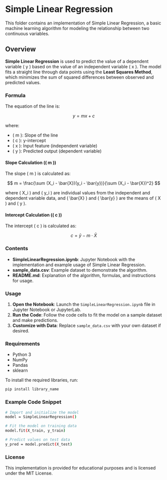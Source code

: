 # Simple Linear Regression

This folder contains an implementation of Simple Linear Regression, a basic machine learning algorithm for modeling the relationship between two continuous variables. 

## Overview

**Simple Linear Regression** is used to predict the value of a dependent variable \( y \) based on the value of an independent variable \( x \). The model fits a straight line through data points using the **Least Squares Method**, which minimizes the sum of squared differences between observed and predicted values.

### Formula

The equation of the line is: 

$$
y = mx + c
$$

where:
- \( m \): Slope of the line
- \( c \): y-intercept
- \( x \): Input feature (independent variable)
- \( y \): Predicted output (dependent variable)

#### Slope Calculation (\( m \))

The slope \( m \) is calculated as:

$$
m = \frac{\sum (X_i - \bar{X})(y_i - \bar{y})}{\sum (X_i - \bar{X})^2}
$$

where \( X_i \) and \( y_i \) are individual values from the independent and dependent variable data, and \( \bar{X} \) and \( \bar{y} \) are the means of \( X \) and \( y \).


#### Intercept Calculation (\( c \))

The intercept \( c \) is calculated as:

$$
c = \bar{y} - m \cdot \bar{X}
$$


### Contents

- **SimpleLinearRegression.ipynb**: Jupyter Notebook with the implementation and example usage of Simple Linear Regression.
- **sample_data.csv**: Example dataset to demonstrate the algorithm.
- **README.md**: Explanation of the algorithm, formulas, and instructions for usage.

### Usage

1. **Open the Notebook**: Launch the `SimpleLinearRegression.ipynb` file in Jupyter Notebook or JupyterLab.
2. **Run the Code**: Follow the code cells to fit the model on a sample dataset and make predictions.
3. **Customize with Data**: Replace `sample_data.csv` with your own dataset if desired.

### Requirements

- Python 3
- NumPy
- Pandas
- sklearn

To install the required libraries, run:
```bash
pip install library_name
```

### Example Code Snippet

```bash
# Import and initialize the model
model = SimpleLinearRegression()

# Fit the model on training data
model.fit(X_train, y_train)

# Predict values on test data
y_pred = model.predict(X_test)
```

### License
This implementation is provided for educational purposes and is licensed under the MIT License.

